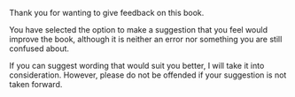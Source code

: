 Thank you for wanting to give feedback on this book.

You have selected the option to make a suggestion that you feel would improve
the book, although it is neither an error nor something you are still confused
about.

If you can suggest wording that would suit you better, I will take it into
consideration. However, please do not be offended if your suggestion is not
taken forward.
